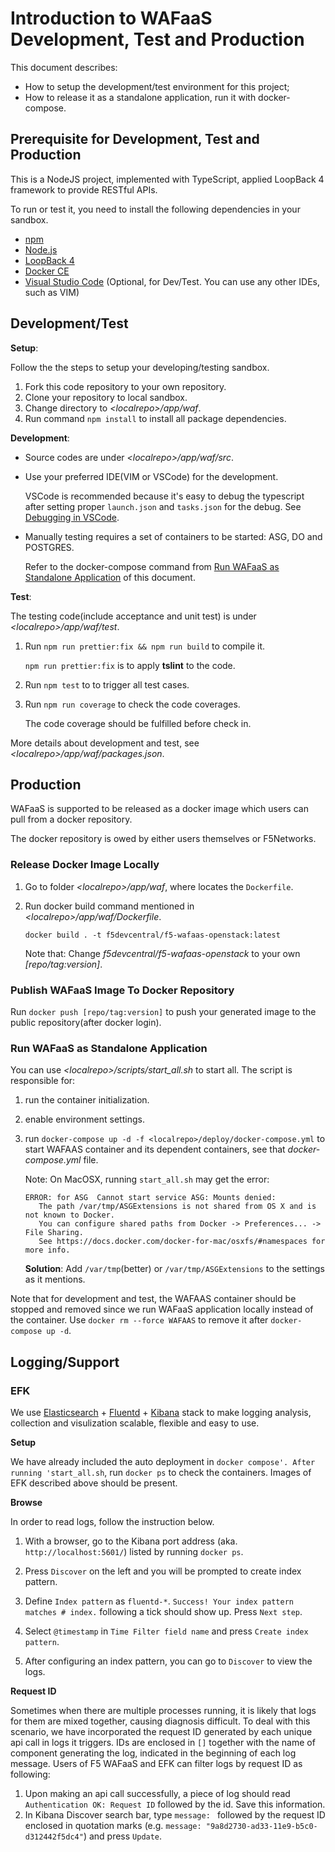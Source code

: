 # Introduction to WAFaaS Development, Test and Production

This document describes:

* How to setup the development/test environment for this project;
* How to release it as a standalone application, run it with docker-compose.

## Prerequisite for Development, Test and Production

This is a NodeJS project, implemented with TypeScript, applied LoopBack 4 framework to provide RESTful APIs.

To run or test it, you need to install the following dependencies in your sandbox.

* [npm](https://docs.npmjs.com/downloading-and-installing-node-js-and-npm)
* [Node.js](https://nodejs.org/en/)
* [LoopBack 4](https://loopback.io/doc/en/lb4/Getting-started.html)
* [Docker CE](https://docs.docker.com/install/)
* [Visual Studio Code](https://code.visualstudio.com/Download) (Optional, for Dev/Test. You can use any other IDEs, such as VIM)

## Development/Test

**Setup**:

Follow the the steps to setup your developing/testing sandbox.

1) Fork this code repository to your own repository.
2) Clone your repository to local sandbox.
3) Change directory to *\<localrepo>/app/waf*.
4) Run command `npm install` to install all package dependencies.

**Development**:

* Source codes are under *\<localrepo>/app/waf/src*.
* Use your preferred IDE(VIM or VSCode) for the development.
  
  VSCode is recommended because it's easy to debug the typescript after setting proper `launch.json` and `tasks.json` for the debug. See [Debugging in VSCode](https://code.visualstudio.com/Docs/editor/debugging).

* Manually testing requires a set of containers to be started: ASG, DO and POSTGRES.

  Refer to the docker-compose command from [Run WAFaaS as Standalone Application](#RunItStandalone) of this document.

**Test**:

The testing code(include acceptance and unit test) is under *\<localrepo>/app/waf/test*.

1) Run `npm run prettier:fix && npm run build` to compile it.

   `npm run prettier:fix` is to apply **tslint** to the code.

2) Run `npm test` to to trigger all test cases.

3) Run `npm run coverage` to check the code coverages.

   The code coverage should be fulfilled before check in. 

More details about development and test, see *\<localrepo>/app/waf/packages.json*.

## Production

WAFaaS is supported to be released as a docker image which users can pull from a docker repository.

The docker repository is owed by either users themselves or F5Networks.

### Release Docker Image Locally

1. Go to folder *\<localrepo>/app/waf*, where locates the `Dockerfile`.

2. Run docker build command mentioned in *\<localrepo>/app/waf/Dockerfile*.

   ```
   docker build . -t f5devcentral/f5-wafaas-openstack:latest
   ```

   Note that: Change *f5devcentral/f5-wafaas-openstack* to your own *[repo/tag:version]*.

### Publish WAFaaS Image To Docker Repository

Run `docker push [repo/tag:version]` to push your generated image to the public repository(after docker login).

### <span id = "RunItStandalone">Run WAFaaS as Standalone Application</span>

You can use *\<localrepo>/scripts/start_all.sh* to start all. The script is responsible for:

1) run the container initialization.
2) enable environment settings.
3) run `docker-compose up -d -f <localrepo>/deploy/docker-compose.yml` to start WAFAAS container and its dependent containers, see that *docker-compose.yml* file.

   Note: On MacOSX, running `start_all.sh` may get the error:
   ```
   ERROR: for ASG  Cannot start service ASG: Mounts denied:
      The path /var/tmp/ASGExtensions is not shared from OS X and is not known to Docker.
      You can configure shared paths from Docker -> Preferences... -> File Sharing.
      See https://docs.docker.com/docker-for-mac/osxfs/#namespaces for more info.
   ```
   **Solution**: Add `/var/tmp`(better) or `/var/tmp/ASGExtensions` to the settings as it mentions.

Note that for development and test, the WAFAAS container should be stopped and removed since we run WAFaaS application locally instead of the container. Use `docker rm --force WAFAAS` to remove it after `docker-compose up -d`.

## Logging/Support

### EFK

We use [Elasticsearch](https://www.elastic.co/products/elasticsearch) + [Fluentd](https://docs.fluentd.org/v/0.12/) + [Kibana](https://www.elastic.co/products/kibana) stack to make logging analysis, collection and visulization scalable, flexible and easy to use. 

**Setup**

We have already included the auto deployment in `docker compose'. After running 'start_all.sh`, run `docker ps` to check the containers. Images of EFK described above should be present. 

**Browse**

In order to read logs, follow the instruction below. 

1) With a browser, go to the Kibana port address (aka. `http://localhost:5601/`) listed by running `docker ps`. 

2) Press `Discover` on the left and you will be prompted to create index pattern.

3) Define `Index pattern` as `fluentd-*`. `Success! Your index pattern matches # index.` following a tick should show up. Press `Next step`. 

4) Select `@timestamp` in `Time Filter field name` and press `Create index pattern`.

5) After configuring an index pattern, you can go to `Discover` to view the logs. 

**Request ID**

Sometimes when there are multiple processes running, it is likely that logs for them are mixed together, causing diagnosis difficult. To deal with this scenario, we have incorporated the request ID generated by each unique api call in logs it triggers. IDs are enclosed in `[]` together with the name of component generating the log, indicated in the beginning of each log message. Users of F5 WAFaaS and EFK can filter logs by request ID as following: 

1) Upon making an api call successfully, a piece of log should read `Authentication OK: Request ID` followed by the id. Save this information. 
2) In Kibana Discover search bar, type `message: ` followed by the request ID enclosed in quotation marks (e.g. `message: "9a8d2730-ad33-11e9-b5c0-d312442f5dc4"`)  and press `Update`. 

